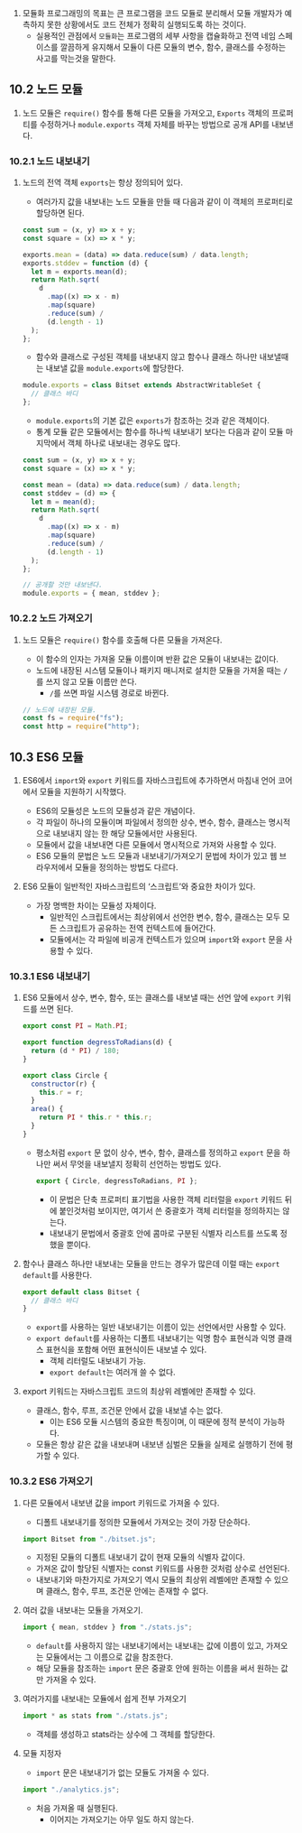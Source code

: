 1. 모듈화 프로그래밍의 목표는 큰 프로그램을 코드 모듈로 분리해서 모듈 개발자가 예측하지 못한 상황에서도 코드 전체가 정확히 실행되도록 하는 것이다.
   - 실용적인 관점에서 `모듈화`는 프로그램의 세부 사항을 캡슐화하고 전역 네임 스페이스를 깔끔하게 유지해서 모듈이 다른 모듈의 변수, 함수, 클래스를 수정하는 사고를 막는것을 말한다.

## 10.2 노드 모듈

1. 노드 모듈은 `require()` 함수를 통해 다른 모듈을 가져오고, `Exports` 객체의 프로퍼티를 수정하거나 `module.exports` 객체 자체를 바꾸는 방법으로 공개 API를 내보낸다.

### 10.2.1 노드 내보내기

1. 노드의 전역 객체 `exports`는 항상 정의되어 있다.

   - 여러가지 값을 내보내는 노드 모듈을 만들 때 다음과 같이 이 객체의 프로퍼티로 할당하면 된다.

   ```jsx
   const sum = (x, y) => x + y;
   const square = (x) => x * y;

   exports.mean = (data) => data.reduce(sum) / data.length;
   exports.stddev = function (d) {
     let m = exports.mean(d);
     return Math.sqrt(
       d
         .map((x) => x - m)
         .map(square)
         .reduce(sum) /
         (d.length - 1)
     );
   };
   ```

   - 함수와 클래스로 구성된 객체를 내보내지 않고 함수나 클래스 하나만 내보낼때는 내보낼 값을 `module.exports`에 할당한다.

   ```jsx
   module.exports = class Bitset extends AbstractWritableSet {
     // 클래스 바디
   };
   ```

   - `module.exports`의 기본 값은 `exports`가 참조하는 것과 같은 객체이다.
   - 통계 모듈 같은 모듈에서는 함수를 하나씩 내보내기 보다는 다음과 같이 모듈 마지막에서 객체 하나로 내보내는 경우도 많다.

   ```jsx
   const sum = (x, y) => x + y;
   const square = (x) => x * y;

   const mean = (data) => data.reduce(sum) / data.length;
   const stddev = (d) => {
     let m = mean(d);
     return Math.sqrt(
       d
         .map((x) => x - m)
         .map(square)
         .reduce(sum) /
         (d.length - 1)
     );
   };

   // 공개할 것만 내보낸다.
   module.exports = { mean, stddev };
   ```

### 10.2.2 노드 가져오기

1. 노드 모듈은 `require()` 함수를 호출해 다른 모듈을 가져온다.

   - 이 함수의 인자는 가져올 모듈 이름이며 반환 값은 모듈이 내보내는 값이다.
   - 노드에 내장된 시스템 모듈이나 패키지 매니저로 설치한 모듈을 가져올 때는 `/`를 쓰지 않고 모듈 이름만 쓴다.
     - `/`를 쓰면 파일 시스템 경로로 바뀐다.

   ```jsx
   // 노드에 내장된 모듈.
   const fs = require("fs");
   const http = require("http");
   ```

## 10.3 ES6 모듈

1. ES6에서 `import`와 `export` 키워드를 자바스크립트에 추가하면서 마침내 언어 코어에서 모듈을 지원하기 시작했다.

   - ES6의 모듈성은 노드의 모듈성과 같은 개념이다.
   - 각 파일이 하나의 모듈이며 파일에서 정의한 상수, 변수, 함수, 클래스는 명시적으로 내보내지 않는 한 해당 모듈에서만 사용된다.
   - 모듈에서 값을 내보내면 다른 모듈에서 명시적으로 가져와 사용할 수 있다.
   - ES6 모듈의 문법은 노드 모듈과 내보내기/가져오기 문법에 차이가 있고 웹 브라우저에서 모듈을 정의하는 방법도 다르다.

1. ES6 모듈이 일반적인 자바스크립트의 ‘스크립트’와 중요한 차이가 있다.
   - 가장 명백한 차이는 모듈성 자체이다.
     - 일반적인 스크립트에서는 최상위에서 선언한 변수, 함수, 클래스는 모두 모든 스크립트가 공유하는 전역 컨텍스트에 들어간다.
     - 모듈에서는 각 파일에 비공개 컨텍스트가 있으며 `import`와 `export` 문을 사용할 수 있다.

### 10.3.1 ES6 내보내기

1. ES6 모듈에서 상수, 변수, 함수, 또는 클래스를 내보낼 때는 선언 앞에 `export` 키워드를 쓰면 된다.

   ```jsx
   export const PI = Math.PI;

   export function degressToRadians(d) {
     return (d * PI) / 180;
   }

   export class Circle {
     constructor(r) {
       this.r = r;
     }
     area() {
       return PI * this.r * this.r;
     }
   }
   ```

   - 평소처럼 `export` 문 없이 상수, 변수, 함수, 클래스를 정의하고 `export` 문을 하나만 써서 무엇을 내보낼지 정확히 선언하는 방법도 있다.
     ```jsx
     export { Circle, degressToRadians, PI };
     ```
     - 이 문법은 단축 프로퍼티 표기법을 사용한 객체 리터럴을 `export` 키워드 뒤에 붙인것처럼 보이지만, 여기서 쓴 중괄호가 객체 리터럴을 정의하지는 않는다.
     - 내보내기 문법에서 중괄호 안에 콤마로 구분된 식별자 리스트를 쓰도록 정했을 뿐이다.

1. 함수나 클래스 하나만 내보내는 모듈을 만드는 경우가 많은데 이럴 때는 `export default`를 사용한다.

   ```jsx
   export default class Bitset {
     // 클래스 바디
   }
   ```

   - `export`를 사용하는 일반 내보내기는 이름이 있는 선언에서만 사용할 수 있다.
   - `export default`를 사용하는 디폴트 내보내기는 익명 함수 표현식과 익명 클래스 표현식을 포함해 어떤 표현식이든 내보낼 수 있다.
     - 객체 리터럴도 내보내기 가능.
     - `export default`는 여러개 쓸 수 없다.

1. export 키워드는 자바스크립트 코드의 최상위 레벨에만 존재할 수 있다.
   - 클래스, 함수, 루프, 조건문 안에서 값을 내보낼 수는 없다.
     - 이는 ES6 모듈 시스템의 중요한 특징이며, 이 때문에 정적 분석이 가능하다.
   - 모듈은 항상 같은 값을 내보내며 내보낸 심벌은 모듈을 실제로 실행하기 전에 평가할 수 있다.

### 10.3.2 ES6 가져오기

1. 다른 모듈에서 내보낸 값을 import 키워드로 가져올 수 있다.

   - 디폴트 내보내기를 정의한 모듈에서 가져오는 것이 가장 단순하다.

   ```jsx
   import Bitset from "./bitset.js";
   ```

   - 지정된 모듈의 디폴트 내보내기 값이 현재 모듈의 식별자 값이다.
   - 가져온 값이 할당된 식별자는 const 키워드를 사용한 것처럼 상수로 선언된다.
   - 내보내기와 마찬가지로 가져오기 역시 모듈의 최상위 레벨에만 존재할 수 있으며 클래스, 함수, 루프, 조건문 안에는 존재할 수 없다.

1. 여러 값을 내보내는 모듈을 가져오기.

   ```jsx
   import { mean, stddev } from "./stats.js";
   ```

   - `default`를 사용하지 않는 내보내기에서는 내보내는 값에 이름이 있고, 가져오는 모듈에서는 그 이름으로 값을 참조한다.
   - 해당 모듈을 참조하는 `import` 문은 중괄호 안에 원하는 이름을 써서 원하는 값만 가져올 수 있다.

1. 여러가지를 내보내는 모듈에서 쉽게 전부 가져오기

   ```jsx
   import * as stats from "./stats.js";
   ```

   - 객체를 생성하고 stats라는 상수에 그 객체를 할당한다.

1. 모듈 지정자

   - `import` 문은 내보내기가 없는 모듈도 가져올 수 있다.

   ```jsx
   import "./analytics.js";
   ```

   - 처음 가져올 때 실행된다.
     - 이어지는 가져오기는 아무 일도 하지 않는다.
